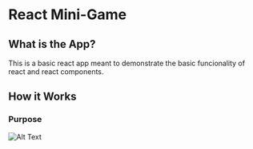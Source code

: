 # React Mini-Game

## What is the App?

This is a basic react app meant to demonstrate the basic funcionality of react and react components. 

## How it Works


### Purpose



![Alt Text]()
